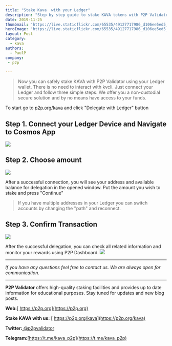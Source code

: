 ```yaml
---
title: "Stake Kava  with your Ledger"
description: "Step by step guide to stake KAVA tokens with P2P Validator"
date: 2019-11-25
thumbnail: 'https://live.staticflickr.com/65535/49127717986_d106ee5ed5_o.png'
heroImage: 'https://live.staticflickr.com/65535/49127717986_d106ee5ed5_o.png'
layout: Post
category:
  - kava
authors:
  - PaulP
company:
 - p2p

---
```


> Now you can safely stake KAVA with P2P Validator using your Ledger wallet.
> There is no need to interact with kvcli. Just connect your Ledger and follow three simple steps. We offer you a non-custodial secure solution and by no means have access to your funds.

  To start go to [p2p.org/kava](https://p2p.org/kava?utm_source=Kava_Ledger&utm_medium=creds_link&utm_campaign=blog) and click "Delegate with Ledger" button

## Step 1. Connect your Ledger Device and Navigate to Cosmos App
![](https://live.staticflickr.com/65535/49126466637_765480cf72_o.png")

## Step 2. Choose amount
![](https://live.staticflickr.com/65535/49126504221_1eedc453cb_o.png")

After a successful connection, you will see your address and available balance for delegation in the opened window. 
Put the amount you wish to stake and press "Continue"

> If you have multiple addresses in your Ledger you can switch accounts by changing the "path" and reconnect.

## Step 3. Confirm Transaction
![](https://live.staticflickr.com/65535/49126717417_7ed733c025_o.png")

After the successful delegation, you can check all related information and monitor your rewards using P2P Dashboard.
![](https://live.staticflickr.com/65535/49126046203_ec302b1e21_o.png")

------

*If you have any questions feel free to contact us. We are always open for communication.*

------

**P2P Validator** offers high-quality staking facilities and provides up to date information for educational purposes. Stay tuned for updates and new blog posts.

**Web:**[ https://p2p.org](https://p2p.org)

**Stake KAVA with us:** [ https://p2p.org/kava](https://p2p.org/kava)

**Twitter:**[ @p2pvalidator](https://twitter.com/p2pvalidator)

**Telegram:**[https://t.me/kava_p2p](https://t.me/kava_p2p)
